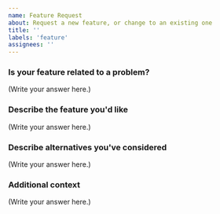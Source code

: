 ```yaml
---
name: Feature Request
about: Request a new feature, or change to an existing one
title: ''
labels: 'feature'
assignees: ''
---
```


<!--- Provide a general summary of the issue in the Title above -->

### Is your feature related to a problem?

<!--
  Provide a clear and concise description of what the problem is.
  For example, "I'm always frustrated when..."
-->

(Write your answer here.)

### Describe the feature you'd like

<!--
  Provide a clear and concise description of what you want to happen.
-->

(Write your answer here.)

### Describe alternatives you've considered

<!--
  Let us know about other solutions you've tried or researched.
-->

(Write your answer here.)

### Additional context

<!--
  Is there anything else you can add about the feature?
  You might want to link to related issues here, if you haven't already.
-->

(Write your answer here.)

